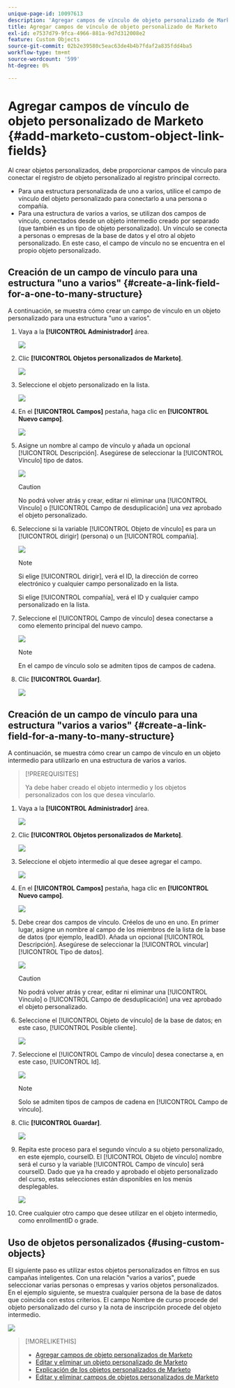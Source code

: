 ```yaml
---
unique-page-id: 10097613
description: 'Agregar campos de vínculo de objeto personalizado de Marketo: documentos de Marketo, documentación del producto'
title: Agregar campos de vínculo de objeto personalizado de Marketo
exl-id: e7537d79-9fca-4966-881a-9d7d312008e2
feature: Custom Objects
source-git-commit: 02b2e39580c5eac63de4b4b7fdaf2a835fdd4ba5
workflow-type: tm+mt
source-wordcount: '599'
ht-degree: 0%

---
```


# Agregar campos de vínculo de objeto personalizado de Marketo {#add-marketo-custom-object-link-fields}

Al crear objetos personalizados, debe proporcionar campos de vínculo para conectar el registro de objeto personalizado al registro principal correcto.

* Para una estructura personalizada de uno a varios, utilice el campo de vínculo del objeto personalizado para conectarlo a una persona o compañía.
* Para una estructura de varios a varios, se utilizan dos campos de vínculo, conectados desde un objeto intermedio creado por separado (que también es un tipo de objeto personalizado). Un vínculo se conecta a personas o empresas de la base de datos y el otro al objeto personalizado. En este caso, el campo de vínculo no se encuentra en el propio objeto personalizado.

## Creación de un campo de vínculo para una estructura &quot;uno a varios&quot; {#create-a-link-field-for-a-one-to-many-structure}

A continuación, se muestra cómo crear un campo de vínculo en un objeto personalizado para una estructura &quot;uno a varios&quot;.

1. Vaya a la **[!UICONTROL Administrador]** área.

   ![](assets/add-marketo-custom-object-link-fields-1.png)

1. Clic **[!UICONTROL Objetos personalizados de Marketo]**.

   ![](assets/add-marketo-custom-object-link-fields-2.png)

1. Seleccione el objeto personalizado en la lista.

   ![](assets/add-marketo-custom-object-link-fields-3.png)

1. En el **[!UICONTROL Campos]** pestaña, haga clic en **[!UICONTROL Nuevo campo]**.

   ![](assets/add-marketo-custom-object-link-fields-4.png)

1. Asigne un nombre al campo de vínculo y añada un opcional [!UICONTROL Descripción]. Asegúrese de seleccionar la [!UICONTROL Vínculo] tipo de datos.

   ![](assets/add-marketo-custom-object-link-fields-5.png)

   >[!CAUTION]
   >
   >No podrá volver atrás y crear, editar ni eliminar una [!UICONTROL Vínculo] o [!UICONTROL Campo de desduplicación] una vez aprobado el objeto personalizado.

1. Seleccione si la variable [!UICONTROL Objeto de vínculo] es para un [!UICONTROL dirigir] (persona) o un [!UICONTROL compañía].

   ![](assets/add-marketo-custom-object-link-fields-6.png)

   >[!NOTE]
   >
   >Si elige [!UICONTROL dirigir], verá el ID, la dirección de correo electrónico y cualquier campo personalizado en la lista.
   >
   >Si elige [!UICONTROL compañía], verá el ID y cualquier campo personalizado en la lista.

1. Seleccione el [!UICONTROL Campo de vínculo] desea conectarse a como elemento principal del nuevo campo.

   ![](assets/add-marketo-custom-object-link-fields-7.png)

   >[!NOTE]
   >
   >En el campo de vínculo solo se admiten tipos de campos de cadena.

1. Clic **[!UICONTROL Guardar]**.

   ![](assets/add-marketo-custom-object-link-fields-8.png)

## Creación de un campo de vínculo para una estructura &quot;varios a varios&quot; {#create-a-link-field-for-a-many-to-many-structure}

A continuación, se muestra cómo crear un campo de vínculo en un objeto intermedio para utilizarlo en una estructura de varios a varios.

>[!PREREQUISITES]
>
>Ya debe haber creado el objeto intermedio y los objetos personalizados con los que desea vincularlo.

1. Vaya a la **[!UICONTROL Administrador]** área.

   ![](assets/add-marketo-custom-object-link-fields-9.png)

1. Clic **[!UICONTROL Objetos personalizados de Marketo]**.

   ![](assets/add-marketo-custom-object-link-fields-10.png)

1. Seleccione el objeto intermedio al que desee agregar el campo.

   ![](assets/add-marketo-custom-object-link-fields-11.png)

1. En el **[!UICONTROL Campos]** pestaña, haga clic en **[!UICONTROL Nuevo campo]**.

   ![](assets/add-marketo-custom-object-link-fields-12.png)

1. Debe crear dos campos de vínculo. Créelos de uno en uno. En primer lugar, asigne un nombre al campo de los miembros de la lista de la base de datos (por ejemplo, leadID). Añada un opcional [!UICONTROL Descripción]. Asegúrese de seleccionar la [!UICONTROL vincular] [!UICONTROL Tipo de datos].

   ![](assets/add-marketo-custom-object-link-fields-13.png)

   >[!CAUTION]
   >
   >No podrá volver atrás y crear, editar ni eliminar una [!UICONTROL Vínculo] o [!UICONTROL Campo de desduplicación] una vez aprobado el objeto personalizado.

1. Seleccione el [!UICONTROL Objeto de vínculo] de la base de datos; en este caso, [!UICONTROL Posible cliente].

   ![](assets/add-marketo-custom-object-link-fields-14.png)

1. Seleccione el [!UICONTROL Campo de vínculo] desea conectarse a, en este caso, [!UICONTROL Id].

   ![](assets/add-marketo-custom-object-link-fields-15.png)

   >[!NOTE]
   >
   >Solo se admiten tipos de campos de cadena en [!UICONTROL Campo de vínculo].

1. Clic **[!UICONTROL Guardar]**.

   ![](assets/add-marketo-custom-object-link-fields-16.png)

1. Repita este proceso para el segundo vínculo a su objeto personalizado, en este ejemplo, courseID. El [!UICONTROL Objeto de vínculo] nombre será el curso y la variable [!UICONTROL Campo de vínculo] será courseID. Dado que ya ha creado y aprobado el objeto personalizado del curso, estas selecciones están disponibles en los menús desplegables.

   ![](assets/add-marketo-custom-object-link-fields-17.png)

1. Cree cualquier otro campo que desee utilizar en el objeto intermedio, como enrollmentID o grade.

## Uso de objetos personalizados {#using-custom-objects}

El siguiente paso es utilizar estos objetos personalizados en filtros en sus campañas inteligentes. Con una relación &quot;varios a varios&quot;, puede seleccionar varias personas o empresas y varios objetos personalizados. En el ejemplo siguiente, se muestra cualquier persona de la base de datos que coincida con estos criterios. El campo Nombre de curso procede del objeto personalizado del curso y la nota de inscripción procede del objeto intermedio.

![](assets/add-marketo-custom-object-link-fields-18.png)

>[!MORELIKETHIS]
>
>* [Agregar campos de objeto personalizados de Marketo](/help/marketo/product-docs/administration/marketo-custom-objects/add-marketo-custom-object-fields.md)
>* [Editar y eliminar un objeto personalizado de Marketo](/help/marketo/product-docs/administration/marketo-custom-objects/edit-and-delete-a-marketo-custom-object.md)
>* [Explicación de los objetos personalizados de Marketo](/help/marketo/product-docs/administration/marketo-custom-objects/understanding-marketo-custom-objects.md)
>* [Editar y eliminar campos de objetos personalizados de Marketo](/help/marketo/product-docs/administration/marketo-custom-objects/edit-and-delete-marketo-custom-object-fields.md)
